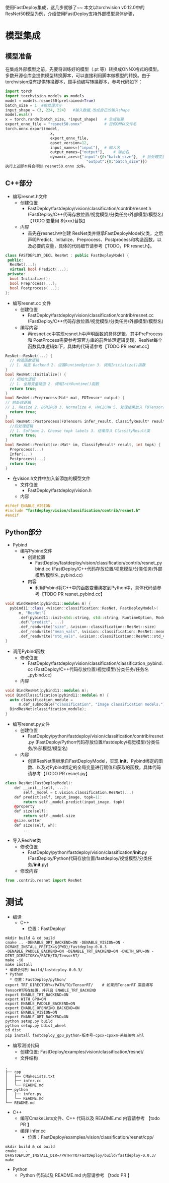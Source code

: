 使用FastDeploy集成，这几步就够了~~
本文以torchvision v0.12.0中的ResNet50模型为例，介绍使用FastDeploy支持外部模型具体步骤，
# 模型集成

## 模型准备

在集成外部模型之前，先要将训练好的模型（.pt 等）转换成ONNX格式的模型。多数开源仓库会提供模型转换脚本，可以直接利用脚本做模型的转换。由于torchvision没有提供转换脚本，顾手动编写转换脚本，参考代码如下：

```python
import torch
import torchvision.models as models
model = models.resnet50(pretrained=True)
batch_size = 1  #批处理大小
input_shape = (3, 224, 224)   #输入数据,改成自己的输入shape
model.eval()
x = torch.randn(batch_size, *input_shape)	# 生成张量
export_onnx_file = "resnet50.onnx"			# 目的ONNX文件名
torch.onnx.export(model,
                    x,
                    export_onnx_file,
                    opset_version=12,
                    input_names=["input"],	# 输入名
                    output_names=["output"],	# 输出名
                    dynamic_axes={"input":{0:"batch_size"},  # 批处理变量
                                    "output":{0:"batch_size"}})
执行上述脚本将会得到 resnet50.onnx 文件。
```

## C++部分
* 编写resnet.h文件
  * 创建位置
    * FastDeploy/fastdeploy/vision/classification/contrib/resnet.h (FastDeploy/C++代码存放位置/视觉模型/分类任务/外部模型/模型名)【TODO 变量用 ${xxx}替换】
  * 内容
    * 首先在resnet.h中创建 ResNet类并继承FastDeployModel父类，之后声明Predict、Initialize、Preprocess、Postprocess和构造函数，以及必要的变量，具体的代码细节请参考【TODO，PR resnet.h】。

```C++
class FASTDEPLOY_DECL ResNet : public FastDeployModel {
 public:
  ResNet(...);
  virtual bool Predict(...);
 private:
  bool Initialize();
  bool Preprocess(...);
  bool Postprocess(...);
};
```

* 编写resnet.cc 文件
  * 创建位置
    * FastDeploy/fastdeploy/vision/classification/contrib/resnet.cc (FastDeploy/C++代码存放位置/视觉模型/分类任务/外部模型/模型名)
  * 编写内容
    * 再resnet.cc中实现resnet.h中声明函数的具体逻辑，其中PreProcess 和 PostProcess需要参考源官方库的前后处理逻辑复现，ResNet每个函数具体逻辑如下，具体的代码请参考【TODO PR resnet.cc】

```C++
ResNet::ResNet(...) {
  // 构造函数逻辑
  // 1. 指定 Backend 2. 设置RuntimeOption 3. 调用Initialize()函数
}
bool ResNet::Initialize() {
  // 初始化逻辑
  // 1. 全局变量赋值 2. 调用InitRuntime()函数
  return true;
}
bool ResNet::Preprocess(Mat* mat, FDTensor* output) {
// 前处理逻辑
// 1. Resize 2. BGR2RGB 3. Normalize 4. HWC2CHW 5. 处理结果放入 FDTensor类中  
  return true;
}
bool ResNet::Postprocess(FDTensor& infer_result, ClassifyResult* result, int topk) {
  //后处理逻辑
  // 1. Softmax 2. Choose topk labels 3. 结果存入 ClassifyResult类
  return true;
}
bool ResNet::Predict(cv::Mat* im, ClassifyResult* result, int topk) {
  Preprocess(...)
  Infer(...)
  Postprocess(...)
  return true;
}
```

* 在vision.h文件中加入新添加的模型文件
  * 文件位置
    * FastDeploy/fastdeploy/vision.h
  * 内容

```C++
#ifdef ENABLE_VISION
#include "fastdeploy/vision/classification/contrib/resnet.h"
#endif
```

## Python部分
* Pybind
  * 编写Pybind文件
    * 创建位置
      * FastDeploy/fastdeploy/vision/classification/contrib/resnet_pybind.cc (FastDeploy/C++代码存放位置/视觉模型/分类任务/外部模型/模型名_pybind.cc)
    * 内容
      * 利用Pybind将C++中的函数变量绑定到Python中，具体代码请参考【TODO PR resnet_pybind.cc】
```C++
void BindResNet(pybind11::module& m) {
  pybind11::class_<vision::classification::ResNet, FastDeployModel>(
      m, "ResNet")
      .def(pybind11::init<std::string, std::string, RuntimeOption, ModelFormat>())
      .def("predict", ...)
      .def_readwrite("size", &vision::classification::ResNet::size)
      .def_readwrite("mean_vals", &vision::classification::ResNet::mean_vals)
      .def_readwrite("std_vals", &vision::classification::ResNet::std_vals);
}
```

* 调用Pybind函数
  * 修改位置
    * FastDeploy/fastdeploy/vision/classification/classification_pybind.cc (FastDeploy/C++代码存放位置/视觉模型/分类任务/任务名_pybind.cc)
  * 内容
```C++
void BindResNet(pybind11::module& m);
void BindClassification(pybind11::module& m) {
  auto classification_module =
      m.def_submodule("classification", "Image classification models.");
  BindResNet(classification_module);
}
```

* 编写resnet.py文件
  * 创建位置
    * FastDeploy/python/fastdeploy/vision/classification/contrib/resnet.py (FastDeploy/Python代码存放位置/fastdeploy/视觉模型/分类任务/外部模型/模型名)
  * 内容
    * 创建ResNet类继承自FastDeployModel，实现 __init__、Pybind绑定的函数、以及对Pybind绑定的全局变量进行赋值和获取的函数，具体代码请参考【TODO PR resnet.py】
```C++
class ResNet(FastDeployModel):
    def __init__(self, ...):
        self._model = C.vision.classification.ResNet(...)
    def predict(self, input_image, topk=1):
        return self._model.predict(input_image, topk)
    @property
    def size(self):
        return self._model.size
    @size.setter
    def size(self, wh):
        ...
```

* 导入ResNet类
  * 修改位置
    * FastDeploy/python/fastdeploy/vision/classification/__init__.py (FastDeploy/Python代码存放位置/fastdeploy/视觉模型/分类任务/__init__.py)
  * 修改内容

```Python
from .contrib.resnet import ResNet
```

# 测试
* 编译
  * C++
    * 位置：FastDeploy/

```
mkdir build & cd build
cmake .. -DENABLE_ORT_BACKEND=ON -DENABLE_VISION=ON -DCMAKE_INSTALL_PREFIX=${PWD}/fastdeploy-0.0.3
-DENABLE_PADDLE_BACKEND=ON -DENABLE_TRT_BACKEND=ON -DWITH_GPU=ON -DTRT_DIRECTORY=/PATH/TO/TensorRT/
make -j8
make install
* 编译会得到 build/fastdeploy-0.0.3/
* Python
  * 位置：FastDeploy/python/
export TRT_DIRECTORY=/PATH/TO/TensorRT/    # 如果用TensorRT 需要填写TensorRT所在位置，并开启 ENABLE_TRT_BACKEND
export ENABLE_TRT_BACKEND=ON
export WITH_GPU=ON
export ENABLE_PADDLE_BACKEND=ON
export ENABLE_OPENVINO_BACKEND=ON
export ENABLE_VISION=ON
export ENABLE_ORT_BACKEND=ON
python setup.py build
python setup.py bdist_wheel
cd dist
pip install fastdeploy_gpu_python-版本号-cpxx-cpxxm-系统架构.whl
```

* 编写测试代码
  * 创建位置: FastDeploy/examples/vision/classification/resnet/
  * 文件结构

```
.
├── cpp
│   ├── CMakeLists.txt
│   ├── infer.cc
│   └── README.md
├── python
│   ├── infer.py
│   └── README.md
└── README.md
```

* C++
  * 编写CmakeLists文件、C++ 代码以及 README.md 内容请参考 【todo PR 】
  * 编译 infer.cc
    * 位置：FastDeploy/examples/vision/classification/resnet/cpp/

```
mkdir build & cd build
cmake .. -DFASTDEPLOY_INSTALL_DIR=/PATH/TO/FastDeploy/build/fastdeploy-0.0.3/
make
```

* Python
  * Python 代码以及 README.md 内容请参考 【todo PR 】
